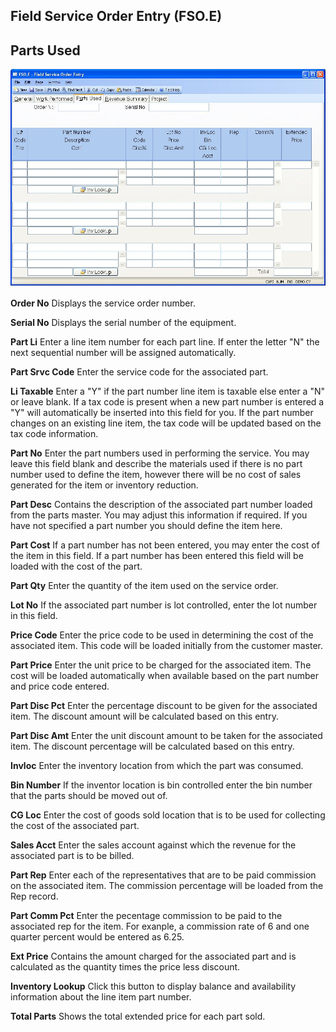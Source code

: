##  Field Service Order Entry (FSO.E)

<PageHeader />

##  Parts Used

![](./FSO-E-3.jpg)

**Order No** Displays the service order number.  
  
**Serial No** Displays the serial number of the equipment.  
  
**Part Li** Enter a line item number for each part line. If enter the letter
"N" the next sequential number will be assigned automatically.  
  
**Part Srvc Code** Enter the service code for the associated part.  
  
**Li Taxable** Enter a "Y" if the part number line item is taxable else enter
a "N" or leave blank. If a tax code is present when a new part number is
entered a "Y" will automatically be inserted into this field for you. If the
part number changes on an existing line item, the tax code will be updated
based on the tax code information.  
  
**Part No** Enter the part numbers used in performing the service. You may
leave this field blank and describe the materials used if there is no part
number used to define the item, however there will be no cost of sales
generated for the item or inventory reduction.  
  
**Part Desc** Contains the description of the associated part number loaded
from the parts master. You may adjust this information if required. If you
have not specified a part number you should define the item here.  
  
**Part Cost** If a part number has not been entered, you may enter the cost of
the item in this field. If a part number has been entered this field will be
loaded with the cost of the part.  
  
**Part Qty** Enter the quantity of the item used on the service order.  
  
**Lot No** If the associated part number is lot controlled, enter the lot
number in this field.  
  
**Price Code** Enter the price code to be used in determining the cost of the
associated item. This code will be loaded initially from the customer master.  
  
**Part Price** Enter the unit price to be charged for the associated item. The
cost will be loaded automatically when available based on the part number and
price code entered.  
  
**Part Disc Pct** Enter the percentage discount to be given for the associated
item. The discount amount will be calculated based on this entry.  
  
**Part Disc Amt** Enter the unit discount amount to be taken for the
associated item. The discount percentage will be calculated based on this
entry.  
  
**Invloc** Enter the inventory location from which the part was consumed.  
  
**Bin Number** If the inventor location is bin controlled enter the bin number
that the parts should be moved out of.  
  
**CG Loc** Enter the cost of goods sold location that is to be used for
collecting the cost of the associated part.  
  
**Sales Acct** Enter the sales account against which the revenue for the
associated part is to be billed.  
  
**Part Rep** Enter each of the representatives that are to be paid commission
on the associated item. The commission percentage will be loaded from the Rep
record.  
  
**Part Comm Pct** Enter the pecentage commission to be paid to the associated
rep for the item. For exanple, a commission rate of 6 and one quarter percent
would be entered as 6.25.  
  
**Ext Price** Contains the amount charged for the associated part and is
calculated as the quantity times the price less discount.  
  
**Inventory Lookup** Click this button to display balance and availability
information about the line item part number.  
  
**Total Parts** Shows the total extended price for each part sold.  
  
  
<badge text= "Version 8.10.57" vertical="middle" />

<PageFooter />